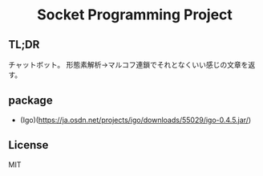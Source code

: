 <h1 align="center">
Socket Programming Project
</h1>

## TL;DR

チャットボット。
形態素解析→マルコフ連鎖でそれとなくいい感じの文章を返す。


## package

- (Igo)(https://ja.osdn.net/projects/igo/downloads/55029/igo-0.4.5.jar/)
## License

MIT
